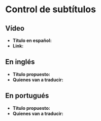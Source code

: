 # Control de subtítulos

## Vídeo

- **Título en español:**
- **Link:**

## En inglés

- **Título propuesto:**
- **Quienes van a traducir:**

## En portugués

- **Título propuesto:**
- **Quienes van a traducir:**
